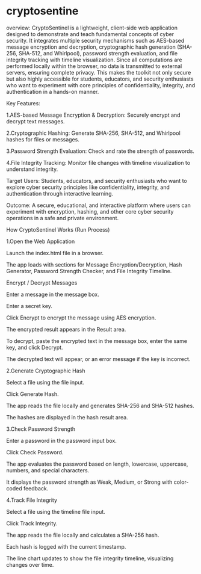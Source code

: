 # cryptosentine

overview:
CryptoSentinel is a lightweight, client-side web application designed to demonstrate and teach fundamental concepts of cyber security. It integrates multiple security mechanisms such as AES-based message encryption and decryption, cryptographic hash generation (SHA-256, SHA-512, and Whirlpool), password strength evaluation, and file integrity tracking with timeline visualization. Since all computations are performed locally within the browser, no data is transmitted to external servers, ensuring complete privacy. This makes the toolkit not only secure but also highly accessible for students, educators, and security enthusiasts who want to experiment with core principles of confidentiality, integrity, and authentication in a hands-on manner.

Key Features:

1.AES-based Message Encryption & Decryption: Securely encrypt and decrypt text messages.

2.Cryptographic Hashing: Generate SHA-256, SHA-512, and Whirlpool hashes for files or messages.

3.Password Strength Evaluation: Check and rate the strength of passwords.

4.File Integrity Tracking: Monitor file changes with timeline visualization to understand integrity.

Target Users:
Students, educators, and security enthusiasts who want to explore cyber security principles like confidentiality, integrity, and authentication through interactive learning.

Outcome:
A secure, educational, and interactive platform where users can experiment with encryption, hashing, and other core cyber security operations in a safe and private environment.


How CryptoSentinel Works (Run Process)

1.Open the Web Application

  Launch the index.html file in a browser.

  The app loads with sections for Message Encryption/Decryption, Hash Generator, Password Strength Checker, and File Integrity Timeline.

  Encrypt / Decrypt Messages

  Enter a message in the message box.

  Enter a secret key.

  Click Encrypt to encrypt the message using AES encryption.

  The encrypted result appears in the Result area.

  To decrypt, paste the encrypted text in the message box, enter the same key, and click Decrypt.

  The decrypted text will appear, or an error message if the key is incorrect.

2.Generate Cryptographic Hash

  Select a file using the file input.

  Click Generate Hash.

  The app reads the file locally and generates SHA-256 and SHA-512 hashes.

  The hashes are displayed in the hash result area.

3.Check Password Strength

  Enter a password in the password input box.

  Click Check Password.

  The app evaluates the password based on length, lowercase, uppercase, numbers, and special characters.

  It displays the password strength as Weak, Medium, or Strong with color-coded feedback.

4.Track File Integrity

  Select a file using the timeline file input.

  Click Track Integrity.

  The app reads the file locally and calculates a SHA-256 hash.

  Each hash is logged with the current timestamp.

  The line chart updates to show the file integrity timeline, visualizing changes over time.
